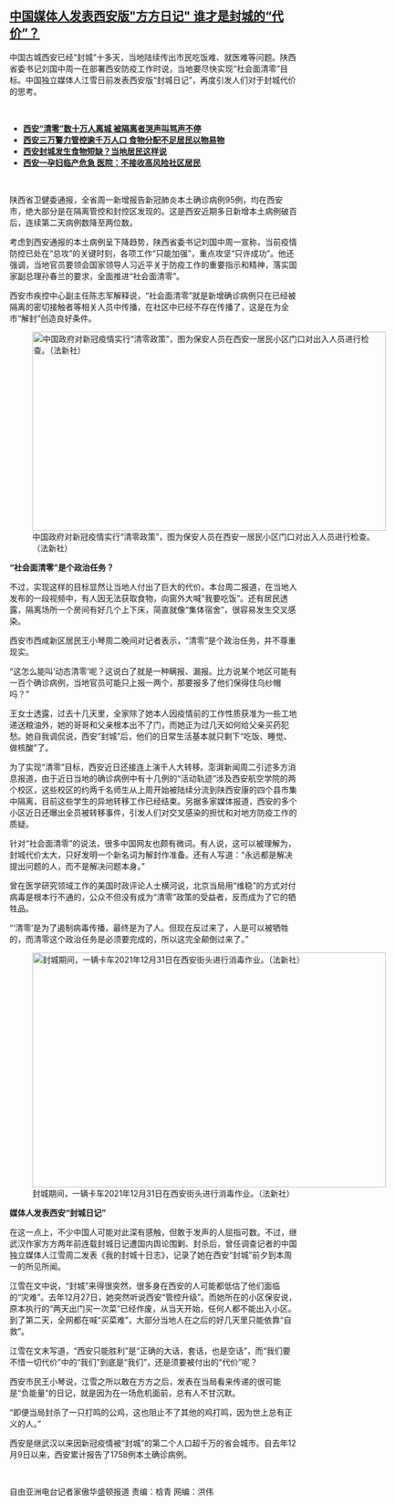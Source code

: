 <!--1641330562000-->
[中国媒体人发表西安版"方方日记"   谁才是封城的“代价”？](https://www.rfa.org/mandarin/yataibaodao/huanjing/hc-01042022093009.html)
------

<p></p><p>中国古城西安已经“封城”十多天，当地陆续传出市民吃饭难、就医难等问题。陕西省委书记刘国中周一在部署西安防疫工作时说，当地要尽快实现“社会面清零”目标。中国独立媒体人江雪日前发表西安版“封城日记”，再度引发人们对于封城代价的思考。</p><p><br/></p><ul><li><a href="https://www.rfa.org/mandarin/yataibaodao/huanjing/ql1-01042022035545.html"><strong>西安“清零”数十万人离城 被隔离者哭声叫骂声不停</strong></a></li><li><strong><a href="https://www.rfa.org/mandarin/yataibaodao/huanjing/ql1-01032022050429.html">西安三万警力管控逾千万人口 食物分配不足居民以物易物</a></strong></li><li><strong><a href="https://www.rfa.org/mandarin/yataibaodao/huanjing/sc-12312021145430.html">西安封城发生食物短缺？当地居民这样说</a></strong></li><li><strong><a href="https://www.rfa.org/mandarin/yataibaodao/huanjing/ql2-12312021090927.html">西安一孕妇临产危急 医院：不接收高风险社区居民</a></strong></li></ul><p><br/></p><p>陕西省卫健委通报，全省周一新增报告新冠肺炎本土确诊病例95例，均在西安市，绝大部分是在隔离管控和封控区发现的。这是西安近期多日新增本土病例破百后，连续第二天病例数降至两位数。</p><p>考虑到西安通报的本土病例呈下降趋势，陕西省委书记刘国中周一宣称，当前疫情防控已处在“总攻”的关键时刻，各项工作“只能加强”，重点攻坚“只许成功”。他还强调，当地官员要领会国家领导人习近平关于防疫工作的重要指示和精神，落实国家副总理孙春兰的要求，全面推进“社会面清零”。</p><p>西安市疾控中心副主任陈志军解释说，“社会面清零”就是新增确诊病例只在已经被隔离的密切接触者等相关人员中传播，在社区中已经不存在传播了，这是在为全市“解封”创造良好条件。</p><p><figure class="image-richtext image-inline captioned" style="width:620px;"><img alt="中国政府对新冠疫情实行“清零政策”，图为保安人员在西安一居民小区门口对出入人员进行检查。（法新社）" height="349" src="https://www.rfa.org/mandarin/yataibaodao/huanjing/hc-01042022093009.html/hc0104.jpg/@@images/8d5d3d7c-11d2-4b55-9802-91fc49ee5008.jpeg" title="hc0104.jpg" width="620"/><figcaption class="image-caption">中国政府对新冠疫情实行“清零政策”，图为保安人员在西安一居民小区门口对出入人员进行检查。（法新社）</figcaption><small></small></figure></p><p><strong>“社会面清零”是个政治任务？</strong></p><p>不过，实现这样的目标显然让当地人付出了巨大的代价。本台周二报道，在当地人发布的一段视频中，有人因无法获取食物，向窗外大喊“我要吃饭”。还有居民透露，隔离场所一个房间有好几个上下床，简直就像“集体宿舍”，很容易发生交叉感染。</p><p>西安市西咸新区居民王小琴周二晚间对记者表示，“清零”是个政治任务，并不尊重现实。</p><p>“这怎么能叫‘动态清零’呢？这说白了就是一种瞒报、漏报。比方说某个地区可能有一百个确诊病例，当地官员可能只上报一两个，那要报多了他们保得住乌纱帽吗？”</p><p>王女士透露，过去十几天里，全家除了她本人因疫情前的工作性质获准为一些工地递送粮油外，她的哥哥和父亲根本出不了门，而她正为过几天如何给父亲买药犯愁。她自我调侃说，西安“封城”后，他们的日常生活基本就只剩下“吃饭、睡觉、做核酸”了。</p><p>为了实现“清零”目标，西安近日还接连上演千人大转移。澎湃新闻周二引述多方消息报道，由于近日当地的确诊病例中有十几例的“活动轨迹”涉及西安航空学院的两个校区，这些校区的约两千名师生从上周开始被陆续分流到陕西安康的四个县市集中隔离，目前这些学生的异地转移工作已经结束。另据多家媒体报道，西安的多个小区近日还曝出全员被转移事件，引发人们对交叉感染的担忧和对地方防疫工作的质疑。</p><p>针对“社会面清零”的说法，很多中国网友也颇有微词。有人说，这可以被理解为，封城代价太大，只好发明一个新名词为解封作准备。还有人写道：“永远都是解决提出问题的人，而不是解决问题本身。”</p><p>曾在医学研究领域工作的美国时政评论人士横河说，北京当局用“维稳”的方式对付病毒是根本行不通的，公众不但没有成为“清零”政策的受益者，反而成为了它的牺牲品。</p><p>“‘清零’是为了遏制病毒传播，最终是为了人。但现在反过来了，人是可以被牺牲的，而清零这个政治任务是必须要完成的，所以这完全颠倒过来了。”</p><p><figure class="image-richtext image-inline captioned" style="width:620px;"><img alt="封城期间，一辆卡车2021年12月31日在西安街头进行消毒作业。（法新社）" height="412" src="https://www.rfa.org/mandarin/yataibaodao/huanjing/hc-01042022093009.html/hc0104f.jpg/@@images/55610d6c-5dc1-4ae2-9ef6-fba478c32293.jpeg" title="hc0104f.jpg" width="620"/><figcaption class="image-caption">封城期间，一辆卡车2021年12月31日在西安街头进行消毒作业。（法新社）</figcaption><small></small></figure></p><p><strong>媒体人发表西安“封城日记”</strong></p><p>在这一点上，不少中国人可能对此深有感触，但敢于发声的人屈指可数。不过，继武汉作家方方两年前连载封城日记遭国内舆论围剿、封杀后，曾任调查记者的中国独立媒体人江雪周二发表《我的封城十日志》，记录了她在西安“封城”前夕到本周一的所见所闻。</p><p>江雪在文中说，“封城”来得很突然，很多身在西安的人可能都低估了他们面临的“灾难”。去年12月27日，她突然听说西安“管控升级”。而她所在的小区保安说，原本执行的“两天出门买一次菜”已经作废，从当天开始，任何人都不能出入小区。到了第二天，全网都在喊“买菜难”，大部分当地人在之后的好几天里只能依靠“自救”。</p><p>江雪在文末写道，“西安只能胜利”是“正确的大话，套话，也是空话”，而“我们要不惜一切代价”中的“我们”到底是“我们”，还是须要被付出的“代价”呢？</p><p>西安市民王小琴说，江雪之所以敢在方方之后，发表在当局看来传递的很可能是“负能量”的日记，就是因为在一场危机面前，总有人不甘沉默。</p><p>“即便当局封杀了一只打鸣的公鸡，这也阻止不了其他的鸡打鸣，因为世上总有正义的人。”</p><p>西安是继武汉以来因新冠疫情被“封城”的第二个人口超千万的省会城市。自去年12月9日以来，西安累计报告了1758例本土确诊病例。</p><p><br/></p><p>自由亚洲电台记者家傲华盛顿报道    责编：梒青    网编：洪伟</p>

